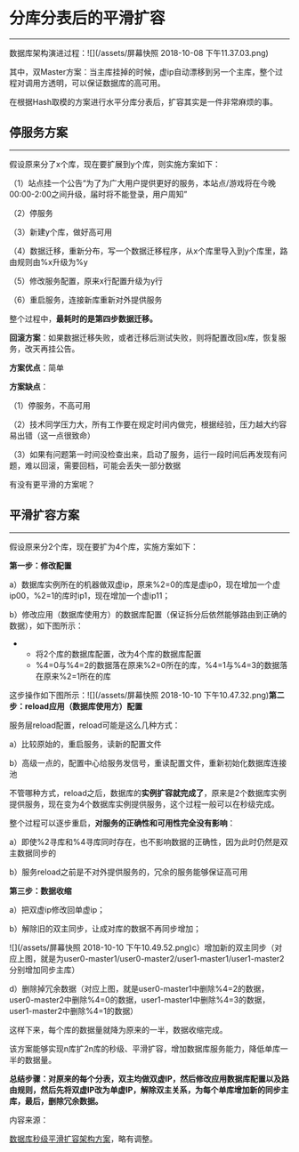 # 分库分表后的平滑扩容

---

数据库架构演进过程：![](/assets/屏幕快照 2018-10-08 下午11.37.03.png)

其中，双Master方案：当主库挂掉的时候，虚ip自动漂移到另一个主库，整个过程对调用方透明，可以保证数据库的高可用。

在根据Hash取模的方案进行水平分库分表后，扩容其实是一件非常麻烦的事。

## 停服务方案

---

假设原来分了x个库，现在要扩展到y个库，则实施方案如下：

（1）站点挂一个公告“为了为广大用户提供更好的服务，本站点/游戏将在今晚00:00-2:00之间升级，届时将不能登录，用户周知”

（2）停服务

（3）新建y个库，做好高可用

（4）数据迁移，重新分布，写一个数据迁移程序，从x个库里导入到y个库里，路由规则由%x升级为%y

（5）修改服务配置，原来x行配置升级为y行

（6）重启服务，连接新库重新对外提供服务

整个过程中，**最耗时的是第四步数据迁移。**

**回滚方案**：如果数据迁移失败，或者迁移后测试失败，则将配置改回x库，恢复服务，改天再挂公告。

**方案优点**：简单

**方案缺点**：

（1）停服务，不高可用

（2）技术同学压力大，所有工作要在规定时间内做完，根据经验，压力越大约容易出错（这一点很致命）

（3）如果有问题第一时间没检查出来，启动了服务，运行一段时间后再发现有问题，难以回滚，需要回档，可能会丢失一部分数据

有没有更平滑的方案呢？

## 平滑扩容方案

---

假设原来分2个库，现在要扩为4个库，实施方案如下：

**第一步：修改配置**

a）数据库实例所在的机器做双虚ip，原来%2=0的库是虚ip0，现在增加一个虚ip00，%2=1的库时ip1，现在增加一个虚ip11；

b）修改应用（数据库使用方）的数据库配置（保证拆分后依然能够路由到正确的数据），如下图所示：

* * 将2个库的数据库配置，改为4个库的数据库配置
  * %4=0与%4=2的数据落在原来%2=0所在的库，%4=1与%4=3的数据落在原来%2=1所在的库

这步操作如下图所示：![](/assets/屏幕快照 2018-10-10 下午10.47.32.png)**第二步：reload应用（数据库使用方）配置**

服务层reload配置，reload可能是这么几种方式：

a）比较原始的，重启服务，读新的配置文件

b）高级一点的，配置中心给服务发信号，重读配置文件，重新初始化数据库连接池

不管哪种方式，reload之后，数据库的**实例扩容就完成了**，原来是2个数据库实例提供服务，现在变为4个数据库实例提供服务，这个过程一般可以在秒级完成。

整个过程可以逐步重启，**对服务的正确性和可用性完全没有影响**：

a）即使%2寻库和%4寻库同时存在，也不影响数据的正确性，因为此时仍然是双主数据同步的

b）服务reload之前是不对外提供服务的，冗余的服务能够保证高可用

**第三步：数据收缩**

a）把双虚ip修改回单虚ip；

b）解除旧的双主同步，让成对库的数据不再同步增加；

![](/assets/屏幕快照 2018-10-10 下午10.49.52.png)c）增加新的双主同步（对应上图，就是为user0-master1/user0-master2/user1-master1/user1-master2分别增加同步主库）

d）删除掉冗余数据（对应上图，就是user0-master1中删除%4=2的数据，user0-master2中删除%4=0的数据，user1-master1中删除%4=3的数据，user1-master2中删除%4=1的数据）

这样下来，每个库的数据量就降为原来的一半，数据收缩完成。

该方案能够实现n库扩2n库的秒级、平滑扩容，增加数据库服务能力，降低单库一半的数据量。

**总结步骤：对原来的每个分表，双主均做双虚IP，然后修改应用数据库配置以及路由规则，然后先将双虚IP改为单虚IP，解除双主关系，为每个单库增加新的同步主库，最后，删除冗余数据。**

内容来源：

[数据库秒级平滑扩容架构方案](https://www.w3cschool.cn/architectroad/architectroad-database-smooth-expansion.html)，略有调整。

